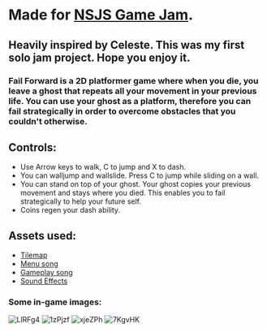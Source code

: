 # Made for [NSJS Game Jam](https://itch.io/jam/nsjs-2024-jam-2).
## Heavily inspired by Celeste. This was my first solo jam project. Hope you enjoy it.
### Fail Forward is a 2D platformer game where when you die, you leave a ghost that repeats all your movement in your previous life. You can use your ghost as a platform, therefore you can fail strategically in order to overcome obstacles that you couldn't otherwise.

## Controls:
- Use Arrow keys to walk, C to jump and X to dash.
- You can walljump and wallslide. Press C to jump while sliding on a wall.
- You can stand on top of your ghost. Your ghost copies your previous movement and stays where you died. This enables you to fail strategically to help your future self.
- Coins regen your dash ability.

## Assets used:
- [Tilemap](https://adamatomic.itch.io/cavernas)
- [Menu song](https://opengameart.org/content/caustic-chip)
- [Gameplay song](https://opengameart.org/content/perces)
- [Sound Effects](https://opengameart.org/content/nes-8-bit-sound-effects)

### Some in-game images:
![LlRFg4](https://github.com/user-attachments/assets/477f7259-aac4-4181-a063-f0c8bd5e476f)
![1zPjzf](https://github.com/user-attachments/assets/e041077a-7bd1-4be2-a138-57b25b1931a0)
![xjeZPh](https://github.com/user-attachments/assets/ab13f127-f9ae-4310-831c-a3982d28891a)
![7KgvHK](https://github.com/user-attachments/assets/987d1dc2-251d-4cb9-8783-cc5773368bd5)
